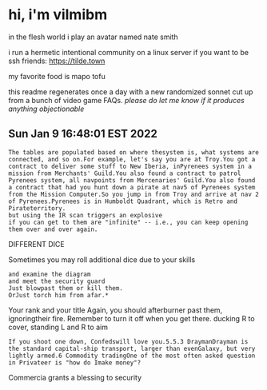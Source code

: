 # hi, i'm vilmibm

in the flesh world i play an avatar named nate smith

i run a hermetic intentional community on a linux server if you want to be ssh friends: https://tilde.town

my favorite food is mapo tofu

this readme regenerates once a day with a new randomized sonnet cut up from a bunch of video game FAQs.
_please do let me know if it produces anything objectionable_

## Sun Jan  9 16:48:01 EST 2022

    The tables are populated based on where thesystem is, what systems are connected, and so on.For example, let's say you are at Troy.You got a contract to deliver some stuff to New Iberia, inPyrenees system in a mission from Merchants' Guild.You also found a contract to patrol Pyrenees system, all navpoints from Mercenaries' Guild.You also found a contract that had you hunt down a pirate at nav5 of Pyrenees system from the Mission Computer.So you jump in from Troy and arrive at nav 2 of Pyrenees.Pyrenees is in Humboldt Quadrant, which is Retro and Pirateterritory.
    but using the IR scan triggers an explosive
    if you can get to them are "infinite" -- i.e., you can keep opening them over and over again.
      DIFFERENT DICE  Sometimes you may roll additional dice due to your skills
    
    and examine the diagram
    and meet the security guard
    Just blowpast them or kill them.
    OrJust torch him from afar.*
    
      Your rank and your title
    Again, you should afterburner past them, ignoringtheir fire.
    Remember to turn it off when you get there.
    ducking R to cover, standing L and R to aim
    
    If you shoot one down, Confedswill love you.5.5.3 DraymanDrayman is the standard capital-ship transport, larger than evenGalaxy, but very lightly armed.6 Commodity tradingOne of the most often asked question in Privateer is "how do Imake money"?
     Commercia grants a blessing to security
